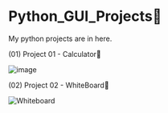 # Python_GUI_Projects🚀
My python projects are in here.

(01) Project 01 - Calculator🧮


![image](https://github.com/AS619/Python_Projects/assets/137033424/e19b5df3-2912-4737-826c-1ee56ebecdff)


(02) Project 02 - WhiteBoard📝



![Whiteboard](https://github.com/AS619/Python_Projects/assets/137033424/a9f43894-7e60-454d-b04f-d8c8ebc2faa5)
